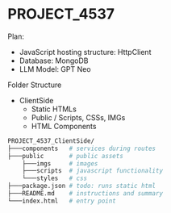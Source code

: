 # PROJECT_4537

Plan:
- JavaScript hosting structure: HttpClient
- Database: MongoDB
- LLM Model: GPT Neo
  
Folder Structure
- ClientSide 
  - Static HTMLs
  - Public / Scripts, CSSs, IMGs
  - HTML Components  

```bash
PROJECT_4537_ClientSide/
├───components   # services during routes
├───public       # public assets
    ├───imgs     # images
    ├───scripts  # javascript functionality
    └───styles   # css
├───package.json # todo: runs static html
├───README.md    # instructions and summary
└───index.html   # entry point
```
